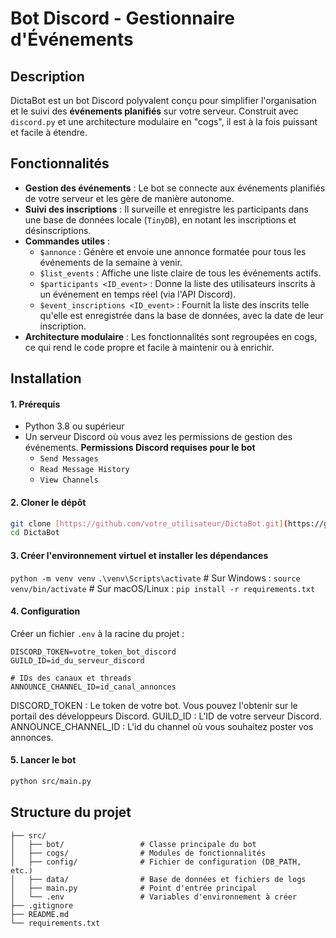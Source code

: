 # Bot Discord - Gestionnaire d'Événements

## Description

DictaBot est un bot Discord polyvalent conçu pour simplifier l'organisation et le suivi des **événements planifiés** sur votre serveur. Construit avec `discord.py` et une architecture modulaire en "cogs", il est à la fois puissant et facile à étendre.

## Fonctionnalités

- **Gestion des événements** : Le bot se connecte aux événements planifiés de votre serveur et les gère de manière autonome.
- **Suivi des inscriptions** : Il surveille et enregistre les participants dans une base de données locale (`TinyDB`), en notant les inscriptions et désinscriptions.
- **Commandes utiles** :
  - `$annonce` : Génère et envoie une annonce formatée pour tous les événements de la semaine à venir.
  - `$list_events` : Affiche une liste claire de tous les événements actifs.
  - `$participants <ID_event>` : Donne la liste des utilisateurs inscrits à un événement en temps réel (via l'API Discord).
  - `$event_inscriptions <ID_event>` : Fournit la liste des inscrits telle qu'elle est enregistrée dans la base de données, avec la date de leur inscription.
- **Architecture modulaire** : Les fonctionnalités sont regroupées en cogs, ce qui rend le code propre et facile à maintenir ou à enrichir.

## Installation

#### 1. Prérequis

- Python 3.8 ou supérieur
- Un serveur Discord où vous avez les permissions de gestion des événements.
  **Permissions Discord requises pour le bot**
  - `Send Messages`
  - `Read Message History`
  - `View Channels`

#### 2. Cloner le dépôt

```bash
git clone [https://github.com/votre_utilisateur/DictaBot.git](https://github.com/votre_utilisateur/DictaBot.git)
cd DictaBot
```

#### 3. Créer l'environnement virtuel et installer les dépendances

`python -m venv venv`
`.\venv\Scripts\activate` # Sur Windows :
`source venv/bin/activate` # Sur macOS/Linux :
`pip install -r requirements.txt`

#### 4. Configuration

Créer un fichier `.env` à la racine du projet :

```env
DISCORD_TOKEN=votre_token_bot_discord
GUILD_ID=id_du_serveur_discord

# IDs des canaux et threads
ANNOUNCE_CHANNEL_ID=id_canal_annonces
```

DISCORD_TOKEN : Le token de votre bot. Vous pouvez l'obtenir sur le portail des développeurs Discord.
GUILD_ID : L'ID de votre serveur Discord.
ANNOUNCE_CHANNEL_ID : L'id du channel où vous souhaitez poster vos annonces.

#### 5. Lancer le bot

```bash
python src/main.py
```

## Structure du projet

```
├── src/
│   ├── bot/                 # Classe principale du bot
│   ├── cogs/                # Modules de fonctionnalités
│   ├── config/              # Fichier de configuration (DB_PATH, etc.)
│   ├── data/                # Base de données et fichiers de logs
│   ├── main.py              # Point d'entrée principal
│   └── .env                 # Variables d'environnement à créer
├── .gitignore
├── README.md
└── requirements.txt
```
